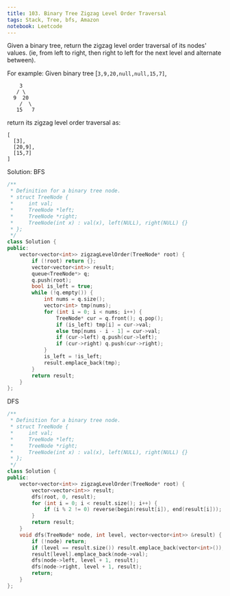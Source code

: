 ```yaml
---
title: 103. Binary Tree Zigzag Level Order Traversal
tags: Stack, Tree, bfs, Amazon
notebook: Leetcode 
---
```


Given a binary tree, return the zigzag level order traversal of its nodes' values. (ie, from left to right, then right to left for the next level and alternate between).

For example:
Given binary tree [`3,9,20,null,null,15,7]`,

```
    3
   / \
  9  20
    /  \
   15   7
```
return its zigzag level order traversal as:
```
[
  [3],
  [20,9],
  [15,7]
]
```

Solution:
BFS
```c++
/**
 * Definition for a binary tree node.
 * struct TreeNode {
 *     int val;
 *     TreeNode *left;
 *     TreeNode *right;
 *     TreeNode(int x) : val(x), left(NULL), right(NULL) {}
 * };
 */
class Solution {
public:
    vector<vector<int>> zigzagLevelOrder(TreeNode* root) {
        if (!root) return {};
        vector<vector<int>> result;
        queue<TreeNode*> q;
        q.push(root);
        bool is_left = true;
        while (!q.empty()) {
            int nums = q.size();
            vector<int> tmp(nums);
            for (int i = 0; i < nums; i++) {
                TreeNode* cur = q.front(); q.pop();
                if (is_left) tmp[i] = cur->val;
                else tmp[nums - i - 1] = cur->val;
                if (cur->left) q.push(cur->left);
                if (cur->right) q.push(cur->right);
            }
            is_left = !is_left;
            result.emplace_back(tmp);
        }
        return result;
    }
};
```

DFS
```c++
/**
 * Definition for a binary tree node.
 * struct TreeNode {
 *     int val;
 *     TreeNode *left;
 *     TreeNode *right;
 *     TreeNode(int x) : val(x), left(NULL), right(NULL) {}
 * };
 */
class Solution {
public:
    vector<vector<int>> zigzagLevelOrder(TreeNode* root) {
        vector<vector<int>> result;
        dfs(root, 0, result);
        for (int i = 0; i < result.size(); i++) {
            if (i % 2 != 0) reverse(begin(result[i]), end(result[i]));
        }
        return result;
    }
    void dfs(TreeNode* node, int level, vector<vector<int>> &result) {
        if (!node) return;
        if (level == result.size()) result.emplace_back(vector<int>());
        result[level].emplace_back(node->val);
        dfs(node->left, level + 1, result);
        dfs(node->right, level + 1, result);
        return;
    }
};
```
